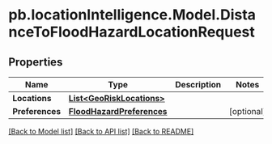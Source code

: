 # pb.locationIntelligence.Model.DistanceToFloodHazardLocationRequest
## Properties

Name | Type | Description | Notes
------------ | ------------- | ------------- | -------------
**Locations** | [**List&lt;GeoRiskLocations&gt;**](GeoRiskLocations.md) |  | 
**Preferences** | [**FloodHazardPreferences**](FloodHazardPreferences.md) |  | [optional] 

[[Back to Model list]](../README.md#documentation-for-models) [[Back to API list]](../README.md#documentation-for-api-endpoints) [[Back to README]](../README.md)

